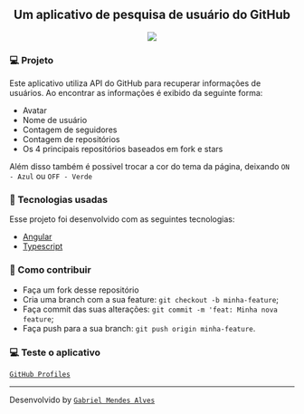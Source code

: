 <h2 align="center">
   Um aplicativo de pesquisa de usuário do GitHub
</h2>

<p align="center">
  <img src="https://s4.gifyu.com/images/video36846f66bf578243.gif">
</p>

### :computer: Projeto
Este aplicativo utiliza API do GitHub para recuperar informações de usuários. Ao encontrar as informações é exibido da seguinte forma:
- Avatar
- Nome de usuário 
- Contagem de seguidores
- Contagem de repositórios
- Os 4 principais repositórios baseados em fork e stars

Além disso também é possivel trocar a cor do tema da página, deixando `ON - Azul` ou `OFF - Verde`

### :rocket: Tecnologias usadas
Esse projeto foi desenvolvido com as seguintes tecnologias:

- [Angular](https://angular.io/)
- [Typescript](https://www.typescriptlang.org/)

### :thinking: Como contribuir

- Faça um fork desse repositório
- Cria uma branch com a sua feature: `git checkout -b minha-feature`;
- Faça commit das suas alterações: `git commit -m 'feat: Minha nova feature`;
- Faça push para a sua branch: `git push origin minha-feature`.

### :computer: Teste o aplicativo
<a href="https://gabrielmendes120.github.io/github-profiles/" target="_blank">`GitHub Profiles`</a>

<hr></hr>

Desenvolvido by <a href="https://www.linkedin.com/in/gabriel-mendes-81bb6514b/" target="_blank">`Gabriel Mendes Alves`</a>
